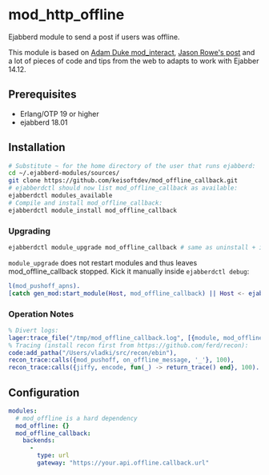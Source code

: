 mod_http_offline
================

Ejabberd module to send a post if users was offline.


This module is based on [Adam Duke mod_interact](https://github.com/adamvduke/mod_interact), [Jason Rowe's post](http://jasonrowe.com/2011/12/30/ejabberd-offline-messages/) and a lot of pieces of code and tips from the web to adapts to work with Ejabber 14.12.

## Prerequisites

* Erlang/OTP 19 or higher
* ejabberd 18.01

## Installation

```bash
# Substitute ~ for the home directory of the user that runs ejabberd:
cd ~/.ejabberd-modules/sources/
git clone https://github.com/keisoftdev/mod_offline_callback.git
# ejabberdctl should now list mod_offline_callback as available:
ejabberdctl modules_available
# Compile and install mod_offline_callback:
ejabberdctl module_install mod_offline_callback
```

### Upgrading

```bash
ejabberdctl module_upgrade mod_offline_callback # same as uninstall + install
```

`module_upgrade` does not restart modules and thus leaves mod_offline_callback stopped.
Kick it manually inside `ejabberdctl debug`:

``` erlang
l(mod_pushoff_apns).
[catch gen_mod:start_module(Host, mod_offline_callback) || Host <- ejabberd_config:get_myhosts()].
```


### Operation Notes

``` erlang
% Divert logs:
lager:trace_file("/tmp/mod_offline_callback.log", [{module, mod_offline_callback}], debug).
% Tracing (install recon first from https://github.com/ferd/recon):
code:add_patha("/Users/vladki/src/recon/ebin"),
recon_trace:calls({mod_pushoff, on_offline_message, '_'}, 100),
recon_trace:calls({jiffy, encode, fun(_) -> return_trace() end}, 100).
```


## Configuration

```yaml
modules:
  # mod_offline is a hard dependency
  mod_offline: {}
  mod_offline_callback:
    backends:
      -
        type: url
        gateway: "https://your.api.offline.callback.url"
```
